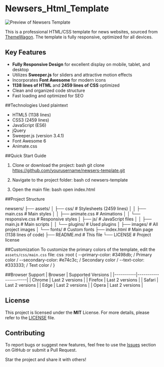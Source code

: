 # Newsers_Html_Template

![Preview of Newsers Template](preview.jpg)

This is a professional HTML/CSS template for news websites, sourced from [ThemeWagon](https://themewagon.com). The template is fully responsive, optimized for all devices.

## Key Features
- **Fully Responsive Design** for excellent display on mobile, tablet, and desktop 
- Utilizes **Sweeper.js** for sliders and attractive motion effects
- Incorporates **Font Awesome** for modern icons
- **1138 lines of HTML** and **2459 lines of CSS** optimized
- Clean and organized code structure 
- Fast loading and optimized for SEO 

##Technologies Used
plaintext
- HTML5 (1138 lines)
- CSS3 (2459 lines)
- JavaScript (ES6)
- jQuery
- Sweeper.js (version 3.4.1)
- Font Awesome 6
- Animate.css

##Quick Start Guide
1. Clone or download the project:
bash
git clone https://github.com/yourusername/newsers-template.git

2. Navigate to the project folder:
bash
cd newsers-template

3. Open the main file:
bash
open index.html

##Project Structure

newsers/
├── assets/
│   ├── css/                # Stylesheets (2459 lines)
│   │   ├── main.css        # Main styles
│   │   ├── animate.css      # Animations
│   │   └── responsive.css    # Responsive styles
│   ├── js/                 # JavaScript files
│   │   ├── main.js         # Main scripts
│   │   └── plugins/        # Used plugins
│   ├── images/             # All project images
│   └── fonts/              # Custom fonts
├── index.html              # Main page (1138 lines of code)
├── README.md               # This file
└── LICENSE                 # Project license

##Customization
To customize the primary colors of the template, edit the `assets/css/main.css` file:
css
:root {
    --primary-color: #3498db;   / Primary color /
    --secondary-color: #e74c3c; / Secondary color /
    --text-color: #333333;      / Text color /
}

##Browser Support
| Browser   | Supported Versions   |
|-----------|----------------------|
| Chrome    | Last 2 versions      |
| Firefox   | Last 2 versions      |
| Safari    | Last 2 versions      |
| Edge      | Last 2 versions      |
| Opera     | Last 2 versions      |

## License
This project is licensed under the **MIT** License. For more details, please refer to the [LICENSE](LICENSE) file.

## Contributing
To report bugs or suggest new features, feel free to use the [Issues]([https://github.com/yourusername/newsers-template/issues](https://github.com/mehrdad06/Newsers_Html_Template.git)) section on GitHub or submit a Pull Request.

 Star the project and share it with others!


